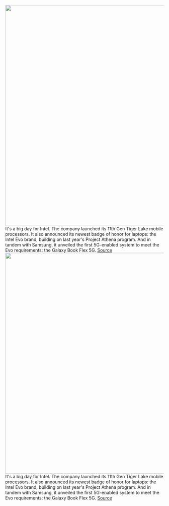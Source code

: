 <img src='https://cdn.vox-cdn.com/thumbor/N8uilF2gjLeTTjz3r6C0J6uVwPw=/0x0:4500x3000/1200x800/filters:focal(1890x1140:2610x1860)/cdn.vox-cdn.com/uploads/chorus_image/image/67342594/EMBARGOED_to_Sept_2__2020___Front_Open_With_S_Pen_Silver.0.jpg' width='700px' /><br/>
It's a big day for Intel. The company launched its 11th Gen Tiger Lake mobile processors. It also announced its newest badge of honor for laptops: the Intel Evo brand, building on last year's Project Athena program. And in tandem with Samsung, it unveiled the first 5G-enabled system to meet the Evo requirements: the Galaxy Book Flex 5G.
<a href='https://www.theverge.com/2020/9/2/21417175/samsung-galaxy-book-flex-5g-intel-evo-tiger-lake-project-athena-launch'> Source <a/><img src='https://cdn.vox-cdn.com/thumbor/N8uilF2gjLeTTjz3r6C0J6uVwPw=/0x0:4500x3000/1200x800/filters:focal(1890x1140:2610x1860)/cdn.vox-cdn.com/uploads/chorus_image/image/67342594/EMBARGOED_to_Sept_2__2020___Front_Open_With_S_Pen_Silver.0.jpg' width='700px' /><br/>
It's a big day for Intel. The company launched its 11th Gen Tiger Lake mobile processors. It also announced its newest badge of honor for laptops: the Intel Evo brand, building on last year's Project Athena program. And in tandem with Samsung, it unveiled the first 5G-enabled system to meet the Evo requirements: the Galaxy Book Flex 5G.
<a href='https://www.theverge.com/2020/9/2/21417175/samsung-galaxy-book-flex-5g-intel-evo-tiger-lake-project-athena-launch'> Source <a/>